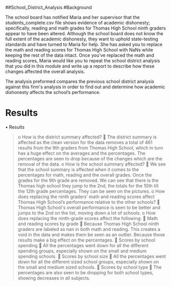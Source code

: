 ##School_District_Analysis
#Background

The school board has notified Maria and her supervisor that the students_complete.csv file shows evidence of academic dishonesty; specifically, reading and math grades for Thomas High School ninth graders appear to have been altered. Although the school board does not know the full extent of the academic dishonesty, they want to uphold state-testing standards and have turned to Maria for help. She has asked you to replace the math and reading scores for Thomas High School with NaNs while keeping the rest of the data intact. Once you’ve replaced the math and reading scores, Maria would like you to repeat the school district analysis that you did in this module and write up a report to describe how these changes affected the overall analysis.

The analysis preformed compares the previous school district analysis against this firm's analysis in order to find out and determine how academic dishonesty affects the school’s performance. 
 # Results

•	Results
>o	How is the district summary affected?
	The district summary is affected as the clean version for the data removes a total of 461 results from the 9th graders from Thomas High School, which in turn has a huge effect on the averages and the percentages. The percentages are seen to drop because of the changes which are the removal of the data. 
o	How is the school summary affected?
	We see that the school summary is affected when it comes to the percentages for math, reading and the overall grades. Once the grades for the 9th grade are removed. We can see that there is the Thomas high school they jump to the 2nd, the totals for the 10th till the 12th grade percentages. They can be seen on the pictures. 
o	How does replacing the ninth graders’ math and reading scores affect Thomas High School’s performance relative to the other schools?
	Thomas High School's overall performance is seen to be better and jumps to the 2nd on the list, moving down a lot of schools. 
o	How does replacing the ninth-grade scores affect the following:
	Math and reading scores by grade
	Because Thomas High School ninth graders are labeled as nan in both math and reading. This creates a void in the data and makes them be seen as an outlier. Because those results make a big effect on the percentages. 
	Scores by school spending
	All the percentages went down for all the different spending groups, especially shown on the small and medium spending schools. 
	Scores by school size
	All the percentages went down for all the different sized school groups, especially shown on the small and medium sized schools. 
	Scores by school type
	The percentages are also seen to be dropping for both school types, showing decreases in all subjects. 


